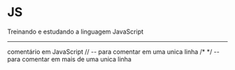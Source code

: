 # JS
 Treinando e estudando a linguagem JavaScript

 -----------------------------------------------------
 comentário em JavaScript
 // -- para comentar em uma unica linha
 /* */ -- para comentar em mais de uma unica linha
